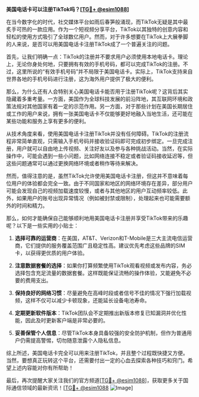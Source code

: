 **美国电话卡可以注册TikTok吗？[[TG💪+ @esim1088](https://t.me/s/esim1088)]**

在当今数字化的时代，社交媒体平台如雨后春笋般涌现，而TikTok无疑是其中最炙手可热的一款应用。作为一个短视频分享平台，TikTok以其独特的创意内容和轻松的使用方式吸引了全球数亿用户。然而，对于许多想要在TikTok上大展拳脚的人来说，是否可以用美国电话卡注册TikTok成了一个普遍关注的问题。

首先，让我们明确一点：TikTok的注册并不要求用户必须使用本地电话卡。理论上，无论你身处何地，只要拥有有效的手机号码，都可以完成TikTok的注册。不过，这里所说的“有效手机号码”并不局限于美国电话卡。实际上，TikTok支持来自世界各地的手机号码进行注册，这为海外用户提供了极大的便利。

那么，为什么还有人会特别关心美国电话卡能否用于注册TikTok呢？这背后其实隐藏着多重考量。一方面，美国作为全球科技发展的前沿阵地，其互联网环境和政策法规对其他国家有着一定的示范作用。另一方面，对于那些计划在美国长期居住或工作的用户来说，拥有一张美国电话卡不仅能够更好地融入当地生活，还可能在某些功能和服务上享有更多的便利。

从技术角度来看，使用美国电话卡注册TikTok并没有任何障碍。TikTok的注册流程非常简单直观，只需输入手机号码并接收验证码即可完成初步绑定。一旦完成注册，用户就可以自由地上传视频、关注好友以及参与各种挑战活动。当然，在实际操作中，可能会遇到一些小问题，比如网络连接不稳定或者验证码接收延迟等，但这些问题通常可以通过更换网络环境或者稍作等待来解决。

然而，值得注意的是，虽然TikTok允许使用美国电话卡注册，但这并不意味着每位用户的体验都会完全一致。由于不同国家和地区的网络环境存在差异，部分用户可能会发现自己的视频加载速度较慢，或者与其他地区的用户互动频率较低。此外，如果用户的账号出现异常情况（例如被封禁或限制），处理起来也可能需要额外的时间和精力。

那么，如何才能确保自己能够顺利地用美国电话卡注册并享受TikTok带来的乐趣呢？以下是一些实用的小贴士：

1. **选择可靠的运营商**：在美国，AT&T、Verizon和T-Mobile是三大主流电信运营商，它们提供的服务覆盖范围广且稳定性高。建议优先考虑这些品牌的SIM卡，以获得更优质的用户体验。
   
2. **注意数据套餐的选择**：如果你打算频繁使用TikTok观看视频或发布内容，务必选择包含充足流量的数据套餐。这样既能保证流畅的操作体验，又能避免不必要的费用支出。

3. **保持良好的网络习惯**：尽量避免在高峰时段或者信号不佳的情况下强行加载视频，这样不仅可以减少卡顿现象，还能延长设备电池寿命。

4. **定期更新软件版本**：TikTok团队会不定期推出新版本修复已知漏洞并优化性能，因此及时更新客户端是非常必要的。

5. **妥善保管个人信息**：尽管TikTok本身具备较强的安全防护机制，但作为普通用户仍需提高警惕，切勿随意泄露个人隐私信息。

综上所述，美国电话卡完全可以用来注册TikTok，并且整个过程既快捷又方便。当然，要想真正玩转这个平台，还需要付出一定的心血去探索各种技巧和窍门。希望上述内容能对你有所帮助！

最后，再次提醒大家关注我们的官方频道[[TG💪+ @esim1088](https://t.me/s/esim1088)]，获取更多关于国际通信领域的最新资讯！[[TG💪+ @esim1088](https://t.me/s/esim1088) ![Image](https://i.postimg.cc/4NQfJmqS/Snipaste-2025-05-13-00-14-12.png)]